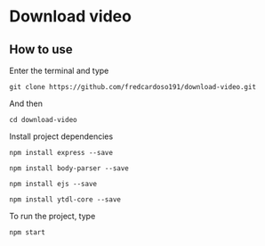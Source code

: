 # Download video

## How to use

Enter the terminal and type
````
git clone https://github.com/fredcardoso191/download-video.git
````

And then
````
cd download-video
````

Install project dependencies
````
npm install express --save
````
````
npm install body-parser --save
````
````
npm install ejs --save
````
````
npm install ytdl-core --save
````

To run the project, type
````
npm start
````